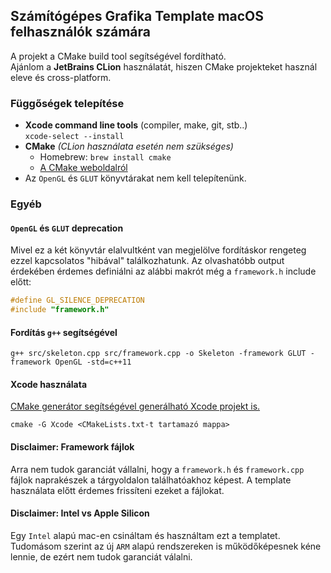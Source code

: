 ## Számítógépes Grafika Template macOS felhasználók számára
A projekt a CMake build tool segítségével fordítható.  
Ajánlom a **JetBrains CLion** használatát, hiszen CMake projekteket használ eleve és cross-platform.  
### Függőségek telepítése
- **Xcode command line tools** (compiler, make, git, stb..)  
  `xcode-select --install`
- **CMake** *(CLion használata esetén nem szükséges)*
  - Homebrew: `brew install cmake`
  - [A CMake weboldalról](https://cmake.org/)
- Az `OpenGL` és `GLUT` könyvtárakat nem kell telepítenünk.  
### Egyéb
#### `OpenGL` és `GLUT` deprecation
Mivel ez a két könyvtár elalvultként van megjelölve fordításkor rengeteg ezzel kapcsolatos "hibával" találkozhatunk. Az olvashatóbb output érdekében érdemes definiálni az alábbi makrót még a `framework.h` include előtt:  
```c++
#define GL_SILENCE_DEPRECATION
#include "framework.h"
```
#### Fordítás `g++` segítségével
```console
g++ src/skeleton.cpp src/framework.cpp -o Skeleton -framework GLUT -framework OpenGL -std=c++11
```
#### Xcode használata 
[CMake generátor segítségével generálható Xcode projekt is.](https://cmake.org/cmake/help/v3.0/manual/cmake-generators.7.html)
```console
cmake -G Xcode <CMakeLists.txt-t tartamazó mappa>
```
#### **Disclaimer: Framework fájlok**
Arra nem tudok garanciát vállalni, hogy a `framework.h` és `framework.cpp` fájlok naprakészek a tárgyoldalon találhatóakhoz képest. A template használata előtt érdemes frissíteni ezeket a fájlokat.
#### **Disclaimer: Intel vs Apple Silicon**
Egy `Intel` alapú mac-en csináltam és használtam ezt a templatet. Tudomásom szerint az új `ARM` alapú rendszereken is működőképesnek kéne lennie, de ezért nem tudok garanciát válalni.
